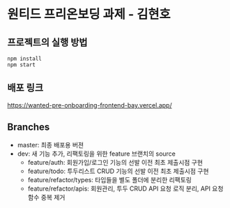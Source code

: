 # 원티드 프리온보딩 과제 - 김현호

## 프로젝트의 실행 방법
```
npm install
npm start
```
## 배포 링크
https://wanted-pre-onboarding-frontend-bay.vercel.app/

## Branches
- master: 최종 배포용 버젼
- dev: 새 기능 추가, 리팩토링을 위한 feature 브랜치의 source
  - feature/auth: 회원가입/로그인 기능의 선발 이전 최초 제출시점 구현
  - feature/todo: 투두리스트 CRUD 기능의 선발 이전 최초 제출시점 구현
  - feature/refactor/types: 타입들을 별도 폴더에 분리한 리팩토링
  - feature/refactor/apis: 회원관리, 투두 CRUD API 요청 로직 분리, API 요청 함수 중복 제거 
